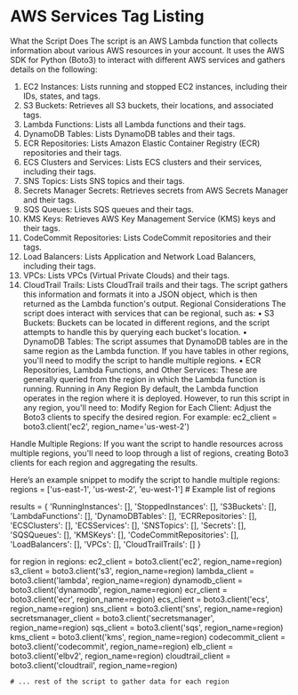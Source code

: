 # AWS Services Tag Listing
What the Script Does
The script is an AWS Lambda function that collects information about various AWS resources in your account. It uses the AWS SDK for Python (Boto3) to interact with different AWS services and gathers details on the following:
1.	EC2 Instances: Lists running and stopped EC2 instances, including their IDs, states, and tags.
2.	S3 Buckets: Retrieves all S3 buckets, their locations, and associated tags.
3.	Lambda Functions: Lists all Lambda functions and their tags.
4.	DynamoDB Tables: Lists DynamoDB tables and their tags.
5.	ECR Repositories: Lists Amazon Elastic Container Registry (ECR) repositories and their tags.
6.	ECS Clusters and Services: Lists ECS clusters and their services, including their tags.
7.	SNS Topics: Lists SNS topics and their tags.
8.	Secrets Manager Secrets: Retrieves secrets from AWS Secrets Manager and their tags.
9.	SQS Queues: Lists SQS queues and their tags.
10.	KMS Keys: Retrieves AWS Key Management Service (KMS) keys and their tags.
11.	CodeCommit Repositories: Lists CodeCommit repositories and their tags.
12.	Load Balancers: Lists Application and Network Load Balancers, including their tags.
13.	VPCs: Lists VPCs (Virtual Private Clouds) and their tags.
14.	CloudTrail Trails: Lists CloudTrail trails and their tags.
The script gathers this information and formats it into a JSON object, which is then returned as the Lambda function's output.
Regional Considerations
The script does interact with services that can be regional, such as:
•	S3 Buckets: Buckets can be located in different regions, and the script attempts to handle this by querying each bucket's location.
•	DynamoDB Tables: The script assumes that DynamoDB tables are in the same region as the Lambda function. If you have tables in other regions, you'll need to modify the script to handle multiple regions.
•	ECR Repositories, Lambda Functions, and Other Services: These are generally queried from the region in which the Lambda function is running.
Running in Any Region
By default, the Lambda function operates in the region where it is deployed. However, to run this script in any region, you'll need to:
Modify Region for Each Client: Adjust the Boto3 clients to specify the desired region. For example:
ec2_client = boto3.client('ec2', region_name='us-west-2')

Handle Multiple Regions: If you want the script to handle resources across multiple regions, you'll need to loop through a list of regions, creating Boto3 clients for each region and aggregating the results.

Here’s an example snippet to modify the script to handle multiple regions:
regions = ['us-east-1', 'us-west-2', 'eu-west-1']  # Example list of regions

results = {
    'RunningInstances': [],
    'StoppedInstances': [],
    'S3Buckets': [],
    'LambdaFunctions': [],
    'DynamoDBTables': [],
    'ECRRepositories': [],
    'ECSClusters': [],
    'ECSServices': [],
    'SNSTopics': [],
    'Secrets': [],
    'SQSQueues': [],
    'KMSKeys': [],
    'CodeCommitRepositories': [],
    'LoadBalancers': [],
    'VPCs': [],
    'CloudTrailTrails': []
}

for region in regions:
    ec2_client = boto3.client('ec2', region_name=region)
    s3_client = boto3.client('s3', region_name=region)
    lambda_client = boto3.client('lambda', region_name=region)
    dynamodb_client = boto3.client('dynamodb', region_name=region)
    ecr_client = boto3.client('ecr', region_name=region)
    ecs_client = boto3.client('ecs', region_name=region)
    sns_client = boto3.client('sns', region_name=region)
    secretsmanager_client = boto3.client('secretsmanager', region_name=region)
    sqs_client = boto3.client('sqs', region_name=region)
    kms_client = boto3.client('kms', region_name=region)
    codecommit_client = boto3.client('codecommit', region_name=region)
    elb_client = boto3.client('elbv2', region_name=region)
    cloudtrail_client = boto3.client('cloudtrail', region_name=region)
    
    # ... rest of the script to gather data for each region


